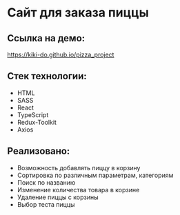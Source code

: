 # Сайт для заказа пиццы


 ## Ссылка на демо: 
  https://kiki-do.github.io/pizza_project

 ## Стек технологии: 
 - HTML 
 - SASS 
 - React 
 - TypeScript
 - Redux-Toolkit
 - Axios

  
 
  

 ## Реализовано:
- Возможность добавлять пиццу в корзину 
- Сортировка по различным параметрам, категориям
- Поиск по названию   
- Изменение количества товара в корзине
- Удаление пиццы с корзины
- Выбор теста пиццы

